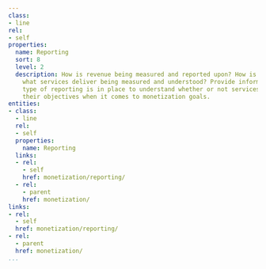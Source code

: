 ```yaml
---
class:
- line
rel:
- self
properties:
  name: Reporting
  sort: 8
  level: 2
  description: How is revenue being measured and reported upon? How is the value of
    what services deliver being measured and understood? Provide information on what
    type of reporting is in place to understand whether or not services are achieving
    their objectives when it comes to monetization goals.
entities:
- class:
  - line
  rel:
  - self
  properties:
    name: Reporting
  links:
  - rel:
    - self
    href: monetization/reporting/
  - rel:
    - parent
    href: monetization/
links:
- rel:
  - self
  href: monetization/reporting/
- rel:
  - parent
  href: monetization/
...
```

